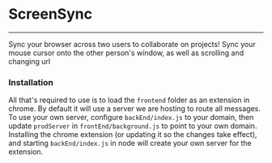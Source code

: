 # ScreenSync
---------
Sync your browser across two users to collaborate on projects! Sync your mouse cursor onto the other person's window, as well as scrolling and changing url

### Installation
All that's required to use is to load the `frontend` folder as an extension in chrome. By default it will use a server we are hosting
to route all messages. To use your own server, configure `backEnd/index.js` to your domain, then update `prodServer` in `frontEnd/background.js`
to point to your own domain. Installing the chrome extension (or updating it so the changes take effect), and starting `backEnd/index.js` in node
will create your own server for the extension.